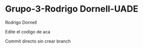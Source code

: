 # Grupo-3-Rodrigo Dornell-UADE
Rodrigo Dornell

Edite el codigo de aca


Commit directo sin crear branch

